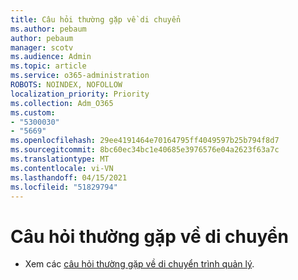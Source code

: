 ```yaml
---
title: Câu hỏi thường gặp về di chuyển
ms.author: pebaum
author: pebaum
manager: scotv
ms.audience: Admin
ms.topic: article
ms.service: o365-administration
ROBOTS: NOINDEX, NOFOLLOW
localization_priority: Priority
ms.collection: Adm_O365
ms.custom:
- "5300030"
- "5669"
ms.openlocfilehash: 29ee4191464e70164795ff4049597b25b794f8d7
ms.sourcegitcommit: 8bc60ec34bc1e40685e3976576e04a2623f63a7c
ms.translationtype: MT
ms.contentlocale: vi-VN
ms.lasthandoff: 04/15/2021
ms.locfileid: "51829794"
---
```

# <a name="migration-manager-faq"></a>Câu hỏi thường gặp về di chuyển

- Xem các [câu hỏi thường gặp về di chuyển trình quản lý](https://docs.microsoft.com/sharepointmigration/mm-faqs).
